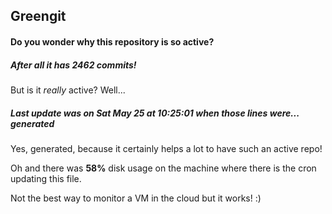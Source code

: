 ## Greengit

#### Do you wonder why this repository is so active?

##### After all it has 2462 commits!

But is it *really* active? Well...

##### Last update was on Sat May 25 at 10:25:01 when those lines were... generated

Yes, generated, because it certainly helps a lot to have such an active repo!

Oh and there was **58%** disk usage on the machine
where there is the cron updating this file.

Not the best way to monitor a VM in the cloud but it works! :)
